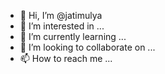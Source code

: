 - 👋 Hi, I’m @jatimulya
- 👀 I’m interested in ...
- 🌱 I’m currently learning ...
- 💞️ I’m looking to collaborate on ...
- 📫 How to reach me ...

<!---
jatimulya/jatimulya is a ✨ special ✨ repository because its `README.md` (this file) appears on your GitHub profile.
You can click the Preview link to take a look at your changes.
--->
